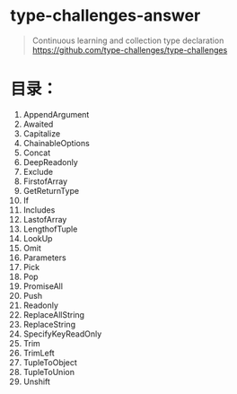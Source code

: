 # type-challenges-answer

> Continuous learning and collection type declaration https://github.com/type-challenges/type-challenges

# 目录：

1. AppendArgument
2. Awaited
3. Capitalize
4. ChainableOptions
5. Concat
6. DeepReadonly
7. Exclude
8. FirstofArray
9. GetReturnType
10. If
11. Includes
12. LastofArray
13. LengthofTuple
14. LookUp
15. Omit
16. Parameters
17. Pick
18. Pop
19. PromiseAll
20. Push
21. Readonly
22. ReplaceAllString
23. ReplaceString
24. SpecifyKeyReadOnly
25. Trim
26. TrimLeft
27. TupleToObject
28. TupleToUnion
29. Unshift
